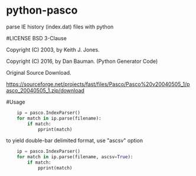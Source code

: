 # python-pasco
parse IE history (index.dat) files with python


#LICENSE
BSD 3-Clause

Copyright (C) 2003, by Keith J. Jones.

Copyright (C) 2016, by Dan Bauman. (Python Generator Code)

Original Source Download.

https://sourceforge.net/projects/fast/files/Pasco/Pasco%20v20040505_1/pasco_20040505_1.zip/download


#Usage

``` python
    ip = pasco.IndexParser()
    for match in ip.parse(filename):
        if match:
            pprint(match)
```

to yield double-bar delimited format, use "ascsv" option

``` python
    ip = pasco.IndexParser()
    for match in ip.parse(filename, ascsv=True):
        if match:
            pprint(match)
```
